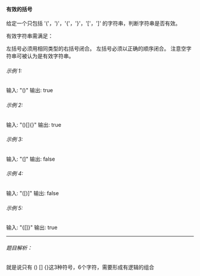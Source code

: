 #### 有效的括号

给定一个只包括 '('，')'，'{'，'}'，'['，']' 的字符串，判断字符串是否有效。

有效字符串需满足：

左括号必须用相同类型的右括号闭合。
左括号必须以正确的顺序闭合。
注意空字符串可被认为是有效字符串。



###### 示例 1:

输入: "()"
输出: true

###### 示例 2:

输入: "()[]{}"
输出: true

###### 示例 3:

输入: "(]"
输出: false

###### 示例 4:

输入: "([)]"
输出: false

###### 示例 5:

输入: "{[]}"
输出: true



------

###### 题目解析：

就是说只有 () [] {}这3种符号，6个字符，需要形成有逻辑的组合